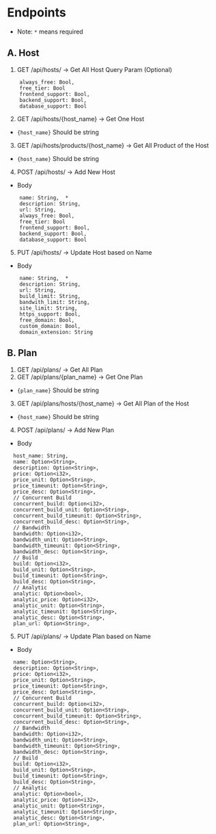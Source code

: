 # Endpoints
* Note: `*` means required
## A. Host
1. GET /api/hosts/ -> Get All Host
Query Param (Optional)
```
    always_free: Bool,
    free_tier: Bool
    frontend_support: Bool,
    backend_support: Bool,
    database_support: Bool
```

2. GET /api/hosts/{host_name} -> Get One Host
* `{host_name}` Should be string
3. GET /api/hosts/products/{host_name} -> Get All Product of the Host
* `{host_name}` Should be string
4. POST /api/hosts/ -> Add New Host
* Body
```
    name: String,  *
    description: String,
    url: String,
    always_free: Bool,
    free_tier: Bool
    frontend_support: Bool,
    backend_support: Bool,
    database_support: Bool
```
5. PUT /api/hosts/ -> Update Host based on Name
* Body
```
    name: String,  *
    description: String,
    url: String,
    build_limit: String,
    bandwith_limit: String,
    site_limit: String,
    https_support: Bool,
    free_domain: Bool,
    custom_domain: Bool,
    domain_extension: String
```

## B. Plan
1. GET /api/plans/ -> Get All Plan
2. GET /api/plans/{plan_name} -> Get One Plan
* `{plan_name}` Should be string
3. GET /api/plans/hosts/{host_name} -> Get All Plan of the Host
* `{host_name}` Should be string
4. POST /api/plans/ -> Add New Plan
* Body
```
  host_name: String,
  name: Option<String>,
  description: Option<String>,
  price: Option<i32>,
  price_unit: Option<String>,
  price_timeunit: Option<String>,
  price_desc: Option<String>,
  // Concurrent Build
  concurrent_build: Option<i32>,
  concurrent_build_unit: Option<String>,
  concurrent_build_timeunit: Option<String>,
  concurrent_build_desc: Option<String>,
  // Bandwidth
  bandwidth: Option<i32>,
  bandwidth_unit: Option<String>,
  bandwidth_timeunit: Option<String>,
  bandwidth_desc: Option<String>,
  // Build
  build: Option<i32>,
  build_unit: Option<String>,
  build_timeunit: Option<String>,
  build_desc: Option<String>,
  // Analytic
  analytic: Option<bool>,
  analytic_price: Option<i32>,
  analytic_unit: Option<String>,
  analytic_timeunit: Option<String>,
  analytic_desc: Option<String>,
  plan_url: Option<String>,
```
5. PUT /api/plans/ -> Update Plan based on Name
* Body
```
  name: Option<String>,
  description: Option<String>,
  price: Option<i32>,
  price_unit: Option<String>,
  price_timeunit: Option<String>,
  price_desc: Option<String>,
  // Concurrent Build
  concurrent_build: Option<i32>,
  concurrent_build_unit: Option<String>,
  concurrent_build_timeunit: Option<String>,
  concurrent_build_desc: Option<String>,
  // Bandwidth
  bandwidth: Option<i32>,
  bandwidth_unit: Option<String>,
  bandwidth_timeunit: Option<String>,
  bandwidth_desc: Option<String>,
  // Build
  build: Option<i32>,
  build_unit: Option<String>,
  build_timeunit: Option<String>,
  build_desc: Option<String>,
  // Analytic
  analytic: Option<bool>,
  analytic_price: Option<i32>,
  analytic_unit: Option<String>,
  analytic_timeunit: Option<String>,
  analytic_desc: Option<String>,
  plan_url: Option<String>,
```
